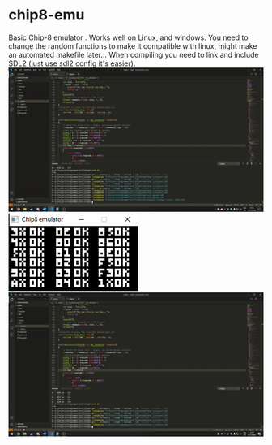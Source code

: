 # chip8-emu
Basic Chip-8 emulator . Works well on Linux, and windows. You need to change the random functions to make it compatible with linux, might make an automated makefile later...
When compiling you need to link and include SDL2 (just use sdl2 config it's easier).  
![Breakout](https://github.com/MehdiKhelfi/chip8-emu/blob/main/screenshots/breakout.gif?raw=true)    
![Test_opcodes](https://github.com/MehdiKhelfi/chip8-emu/blob/main/screenshots/Opcode.png?raw=true)
![Pong](https://github.com/MehdiKhelfi/chip8-emu/blob/main/screenshots/Pong.gif?raw=true)

